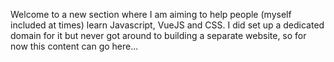 Welcome to a new section where I am aiming to help people (myself included at times) learn Javascript, VueJS and CSS. I did set up a dedicated domain for it but never got around to building a separate website, so for now this content can go here...